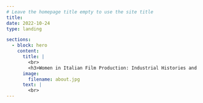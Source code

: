 ```yaml
---
# Leave the homepage title empty to use the site title
title:
date: 2022-10-24
type: landing

sections:
  - block: hero
    content:
      title: |
        <br>
        <h3>Women in Italian Film Production: Industrial Histories and Gendered Labour, 1945-85</h3>
      image:
        filename: about.jpg
      text: |
        <br>
---
```

